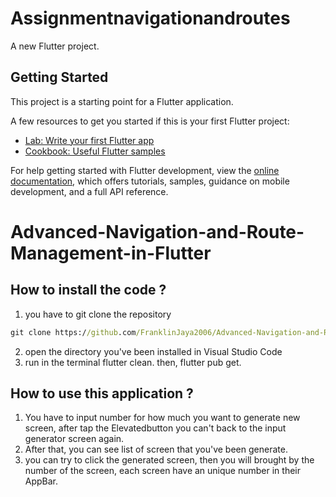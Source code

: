 # Assignmentnavigationandroutes

A new Flutter project.

## Getting Started

This project is a starting point for a Flutter application.

A few resources to get you started if this is your first Flutter project:

- [Lab: Write your first Flutter app](https://docs.flutter.dev/get-started/codelab)
- [Cookbook: Useful Flutter samples](https://docs.flutter.dev/cookbook)

For help getting started with Flutter development, view the
[online documentation](https://docs.flutter.dev/), which offers tutorials,
samples, guidance on mobile development, and a full API reference.

# Advanced-Navigation-and-Route-Management-in-Flutter

## How to install the code ?

1. you have to git clone the repository
``` cmd
git clone https://github.com/FranklinJaya2006/Advanced-Navigation-and-Route-Management-in-Flutter.git
```
2. open the directory you've been installed in Visual Studio Code
3. run in the terminal flutter clean. then, flutter pub get.

## How to use this application ?

1. You have to input number for how much you want to generate new screen, after tap the Elevatedbutton you can't back to the input generator screen again.
2. After that, you can see list of screen that you've been generate.
3. you can try to click the generated screen, then you will brought by the number of the screen, each screen have an unique number in their AppBar.

